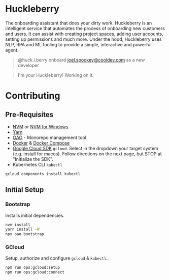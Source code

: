 # Huckleberry
The onboarding assistant that does your dirty work. Huckleberry is an intelligent service that automates the process of onboarding new customers and users. It can assist with creating project spaces, adding user accounts, setting up permissions and much more. Under the hood, Huckleberry uses NLP, RPA and ML tooling to provide a simple, interactive and powerful agent.

> @huck.l.berry onboard joel.spookey@cooldev.com as a new developer

> I'm your Huckleberry! Working on it.

# Contributing

## Pre-Requisites

 * [NVM](https://github.com/creationix/nvm/blob/master/README.md#installation-and-update) or [NVM for Windows](https://github.com/coreybutler/nvm-windows/releases/latest)
 * [Yarn](https://yarnpkg.com/lang/en/docs/install)
 * [OAO](https://github.com/guigrpa/oao) - Monorepo management tool
 * [Docker](https://hub.docker.com/search/?q=Docker%20Desktop&type=edition&offering=community) & [Docker Compose](https://docs.docker.com/compose/install/)
 * [Google Cloud SDK](https://cloud.google.com/sdk) `gcloud`. Select in the dropdown your target system (e.g. install for macos). Follow directions on the next page, but STOP at "Initialize the SDK".
 * Kubernetes CLI `kubectl`
```bash
gcloud components install kubectl
```

## Initial Setup

### Bootstrap
Installs initial dependencies.

```bash
nvm install
yarn install -W
npx oao bootstrap
```

### GCloud
Setup, authorize and configure `gcloud` & `kubectl`.

```bash
npm run ops:gcloud:setup
npm run ops:gcloud:connect
```
